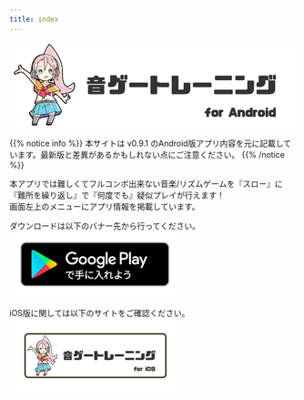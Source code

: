```yaml
---
title: index
---
```


![top banner](top_banner.jp.png)

{{% notice info %}}
本サイトは v0.9.1 のAndroid版アプリ内容を元に記載しています。最新版と差異があるかもしれない点にご注意ください。
{{% /notice %}}

本アプリでは難しくてフルコンボ出来ない音楽/リズムゲームを『スロー』に『難所を繰り返し』で『何度でも』疑似プレイが行えます！<br>画面左上のメニューにアプリ情報を掲載しています。

ダウンロードは以下のバナー先から行ってください。<br>
[![Google Play link](img_google-play-badge.jp.png#imgleft)](https://play.google.com/store/apps/details?id=jp.hyoromo.VideoSwing)
<div class="clear clear_box"></div>


iOS版に関しては以下のサイトをご確認ください。<br>
[![Site link](img_banner_ios.jp.png#imgleft)](https://hyoromo.github.io/sound-game-training/jp/)
<div class="clear clear_box"></div>

